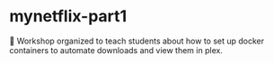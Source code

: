 # mynetflix-part1
💼 Workshop organized to teach students about how to set up docker containers to automate downloads and view them in plex.
